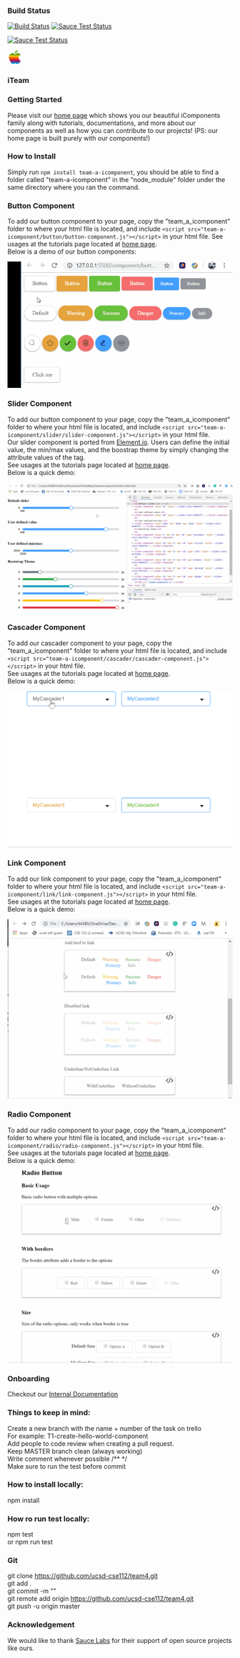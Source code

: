 ### Build Status
[![Build Status](https://travis-ci.com/ucsd-cse112/team4.svg?token=G2KuH6bAmVeY7RpLEfsK&branch=master)](https://travis-ci.com/ucsd-cse112/team4)
[![Sauce Test Status](https://saucelabs.com/buildstatus/BartholomewTam)](https://saucelabs.com/u/BartholomewTam)

[![Sauce Test Status](https://saucelabs.com/browser-matrix/BartholomewTam.svg)](https://saucelabs.com/u/BartholomewTam)

![logo](/team4/images/logo_new_32.png)
### iTeam

### Getting Started
  Please visit our [home page](https://ucsd-cse112.github.io/team4/team4/index.html) which shows you our beautiful iComponents family along with tutorials, documentations, and more about our components as well as how you can contribute to our projects! (PS: our home page is built purely with our components!)

### How to Install
  Simply run `npm install team-a-icomponent`, you should be able to find a folder called "team-a-icomponent" in the "node_module" folder under the same directory where you ran the command.

### Button Component
  To add our button component to your page, copy the "team_a_icomponent" folder to where your html file is located, and include `<script src="team-a-icomponent/button/button-component.js"></script>` in your html file. See usages at the tutorials page located at [home page](https://ucsd-cse112.github.io/team4/team4/index.html).<br>
  Below is a demo of our button components:

![Demo](/images/button.gif)

### Slider Component  
  To add our button component to your page, copy the "team_a_icomponent" folder to where your html file is located, and include `<script src="team-a-icomponent/slider/slider-component.js"></script>` in your html file.<br>
  Our slider component is ported from [Element.io](https://element.eleme.io/#/en-US/component/slider). Users can define the initial value, the min/max values, and the boostrap theme by simply changing the attribute values of the tag. <br>
  See usages at the tutorials page located at [home page](https://ucsd-cse112.github.io/team4/team4/index.html).<br>
  Below is a quick demo:

![Demo](/images/slider_demo.gif)

### Cascader Component
  To add our cascader component to your page, copy the "team_a_icomponent" folder to where your html file is located, and include `<script src="team-a-icomponent/cascader/cascader-component.js"></script>` in your html file.<br>
  See usages at the tutorials page located at [home page](https://ucsd-cse112.github.io/team4/team4/index.html).<br>
  Below is a quick demo:

![Demo](/images/cascader_demo.gif)

### Link Component
  To add our link component to your page, copy the "team_a_icomponent" folder to where your html file is located, and include `<script src="team-a-icomponent/link/link-component.js"></script>` in your html file.<br>
  See usages at the tutorials page located at [home page](https://ucsd-cse112.github.io/team4/team4/index.html).<br>
  Below is a quick demo:

![Demo](/images/link_demo.gif)

### Radio Component
  To add our radio component to your page, copy the "team_a_icomponent" folder to where your html file is located, and include `<script src="team-a-icomponent/radio/radio-component.js"></script>` in your html file.<br>
  See usages at the tutorials page located at [home page](https://ucsd-cse112.github.io/team4/team4/index.html).<br>
  Below is a quick demo:

![Demo](/images/radio_demo.gif)

### Onboarding
  Checkout our [Internal Documentation](https://docs.google.com/document/d/1YPPVVj0zGL9mlDcBUCZGDCyOEXh_KHbNI2EjDrWPjag/edit?usp=sharing)

### Things to keep in mind:
  Create a new branch with the name + number of the task on trello  
  For example: T1-create-hello-world-component  
  Add people to code review when creating a pull request.  
  Keep MASTER branch clean (always working)  
  Write comment whenever possible /** */   
  Make sure to run the test before commit 

### How to install locally:
  npm install
  
### How ro run test locally:
  npm test  
  or npm run test   

### Git
  git clone https://github.com/ucsd-cse112/team4.git  
  git add .  
  git commit -m ""  
  git remote add origin https://github.com/ucsd-cse112/team4.git  
  git push -u origin master  

### Acknowledgement
  We would like to thank [Sauce Labs](https://saucelabs.com) for their support of open source projects like
  ours.
